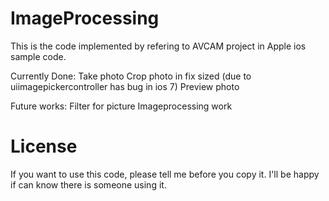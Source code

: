 ImageProcessing
===============
This is the code implemented by refering to AVCAM project in Apple ios sample code.

Currently Done:
Take photo 
Crop photo in fix sized (due to uiimagepickercontroller has bug in ios 7)
Preview photo

Future works:
Filter for picture
Imageprocessing work

License
================
If you want to use this code, please tell me before you copy it. I'll be happy if can know there is someone using it.

